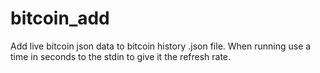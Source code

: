 # bitcoin_add
Add live bitcoin json data to bitcoin history .json file.
When running use a time in seconds to the stdin to give it the refresh rate.
